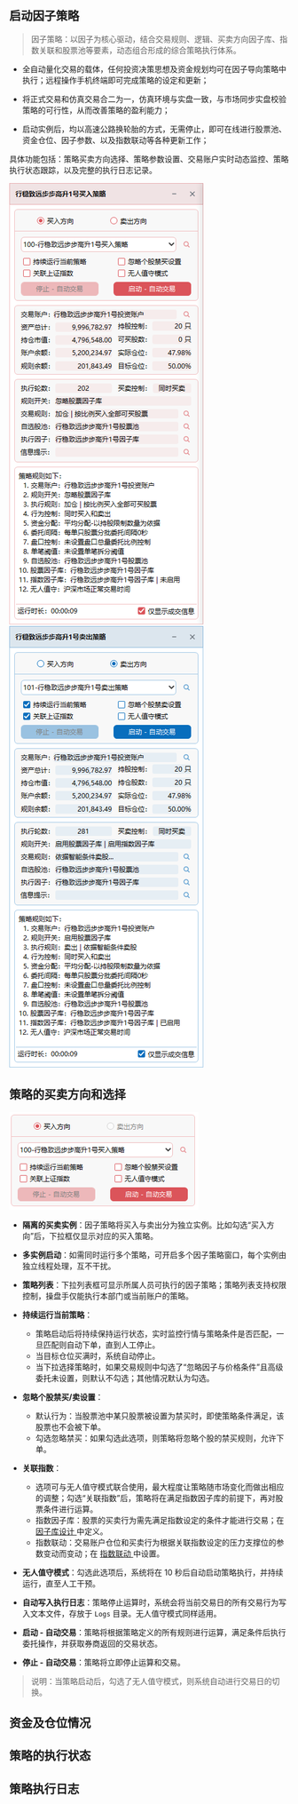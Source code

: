 ## 启动因子策略

> 因子策略：以因子为核心驱动，结合交易规则、逻辑、买卖方向因子库、指数关联和股票池等要素，动态组合形成的综合策略执行体系。

- 全自动量化交易的载体，任何投资决策思想及资金规划均可在因子导向策略中执行；远程操作手机终端即可完成策略的设定和更新；
  
- 将正式交易和仿真交易合二为一，仿真环境与实盘一致，与市场同步实盘校验策略的可行性，从而改善策略的盈利能力；
  
- 启动实例后，均以高速公路换轮胎的方式，无需停止，即可在线进行股票池、资金仓位、因子参数、以及指数联动等各种更新工作；

具体功能包括：策略买卖方向选择、策略参数设置、交易账户实时动态监控、策略执行状态跟踪，以及完整的执行日志记录。

<p align="left">
   <img  src="./images/launch_factor_strategy_buy.png"/ style="max-width:none;">
  <img  src="./images/launch_factor_strategy_sell.png"/ style="max-width:none;">
</p>

## 策略的买卖方向和选择

<p align="left">
   <img  src="./images/launch_factor_strategy_direction.png"/ style="max-width:none;">
</p>

- **隔离的买卖实例**：因子策略将买入与卖出分为独立实例。比如勾选“买入方向”后，下拉框仅显示对应的买入策略。

- **多实例启动**：如需同时运行多个策略，可开启多个因子策略窗口，每个实例由独立线程处理，互不干扰。

- **策略列表**：下拉列表框可显示所属人员可执行的因子策略；策略列表支持权限控制，操盘手仅能执行本部门或当前账户的策略。

- **持续运行当前策略**：
  - 策略启动后将持续保持运行状态，实时监控行情与策略条件是否匹配，一旦匹配则自动下单，直到人工停止。  
  - 当目标仓位买满时，系统自动停止。  
  - 当下拉选择策略时，如果交易规则中勾选了“忽略因子与价格条件”且高级委托未设置，则默认不勾选；其他情况默认为勾选。

- **忽略个股禁买/卖设置**：
  - 默认行为：当股票池中某只股票被设置为禁买时，即使策略条件满足，该股票也不会被下单。
  - 勾选忽略禁买：如果勾选此选项，则策略将忽略个股的禁买规则，允许下单。

- **关联指数**：
  - 选项可与无人值守模式联合使用，最大程度让策略随市场变化而做出相应的调整；勾选“关联指数”后，策略将在满足指数因子库的前提下，再对股票条件进行运算。  
  - 指数因子库：股票的买卖行为需先满足指数设定的条件才能进行交易；在 [ 因子库设计 ](./Index_Linkage.md)  中定义。
  - 指数联动：交易账户仓位和买卖行为根据关联指数设定的压力支撑位的参数变动而变动；在 [ 指数联动 ](./Index_Linkage.md)  中设置。
    
- **无人值守模式**：勾选此选项后，系统将在 10 秒后自动启动策略执行，并持续运行，直至人工干预。  

- **自动写入执行日志**：策略停止运算时，系统会将当前交易日的所有交易行为写入文本文件，存放于 `Logs` 目录。无人值守模式同样适用。  

- **启动 - 自动交易**：策略将根据策略定义的所有规则进行运算，满足条件后执行委托操作，并获取券商返回的交易状态。  

- **停止 - 自动交易**：策略将立即停止运算和交易。

> 说明：当策略启动后，勾选了无人值守模式，则系统自动进行交易日的切换。

## 资金及仓位情况

## 策略的执行状态

## 策略执行日志
